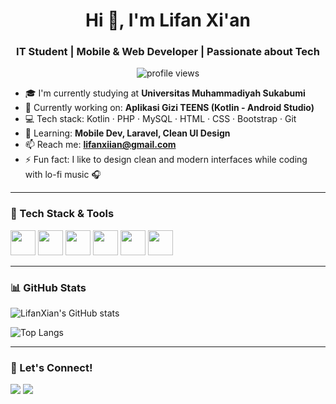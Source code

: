 <h1 align="center">Hi 👋, I'm Lifan Xi'an</h1>
<h3 align="center">IT Student | Mobile & Web Developer | Passionate about Tech</h3>

<p align="center">
  <img src="https://komarev.com/ghpvc/?username=LifanXian&label=Profile%20views&color=blueviolet&style=flat" alt="profile views"/>
</p>

- 🎓 I'm currently studying at **Universitas Muhammadiyah Sukabumi**
- 📱 Currently working on: **Aplikasi Gizi TEENS (Kotlin - Android Studio)**
- 💻 Tech stack: Kotlin · PHP · MySQL · HTML · CSS · Bootstrap · Git
- 🌱 Learning: **Mobile Dev, Laravel, Clean UI Design**
- 📫 Reach me: **lifanxiian@gmail.com**
- ⚡ Fun fact: I like to design clean and modern interfaces while coding with lo-fi music 🎧

---

### 🧰 Tech Stack & Tools
<p align="left">
  <img src="https://cdn.jsdelivr.net/gh/devicons/devicon/icons/kotlin/kotlin-original.svg" width="40"/>
  <img src="https://cdn.jsdelivr.net/gh/devicons/devicon/icons/android/android-original.svg" width="40"/>
  <img src="https://cdn.jsdelivr.net/gh/devicons/devicon/icons/php/php-original.svg" width="40"/>
  <img src="https://cdn.jsdelivr.net/gh/devicons/devicon/icons/mysql/mysql-original.svg" width="40"/>
  <img src="https://cdn.jsdelivr.net/gh/devicons/devicon/icons/html5/html5-original.svg" width="40"/>
  <img src="https://cdn.jsdelivr.net/gh/devicons/devicon/icons/css3/css3-original.svg" width="40"/>
</p>

---

### 📊 GitHub Stats
![LifanXian's GitHub stats](https://github-readme-stats.vercel.app/api?username=LifanXian&show_icons=true&theme=radical)

![Top Langs](https://github-readme-stats.vercel.app/api/top-langs/?username=LifanXian&layout=compact&theme=radical)

---

### 🔗 Let's Connect!
<p>
  <a href="mailto:ifangaming378@gmail.com"><img src="https://img.shields.io/badge/Gmail-D14836?style=for-the-badge&logo=gmail&logoColor=white"/></a>
  <a href="https://www.linkedin.com/in/lifanxiian" target="_blank"><img src="https://img.shields.io/badge/LinkedIn-blue?style=for-the-badge&logo=linkedin"/></a>
</p>
